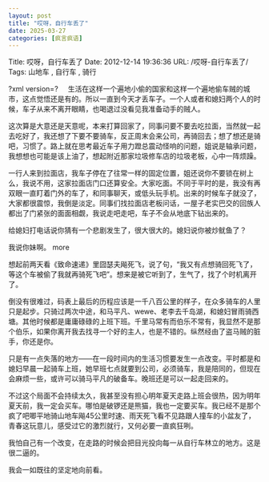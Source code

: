 ```yaml
---
layout: post
title: "哎呀，自行车丢了"
date: 2025-03-27
categories: [疯言疯语]
---
```


Title: 哎呀，自行车丢了
Date: 2012-12-14 19:36:36
URL: /哎呀-自行车丢了/
Tags: 山地车 , 自行车 , 骑行

?xml version=?     生活在这样一个遍地小偷的国家和这样一个遍地偷车贼的城市，这点觉悟还是有的。所以一直到今天才丢车子。一个人或者和媳妇两个人的时候，车子从来不离开眼睛，也喝退过没看见我准备动手的贼人。

这次算是大意还是天意呢，本来打算回家了，同事问要不要去吃拉面，当然就一起去吃好了，我还想了下要不要骑车，反正周末会来公司，再骑回去；想了想还是骑吧，习惯了。路上就在思考最近车子用力蹬总震动怪响的问题，姐说是轴承问题，我想想也可能是该上油了，想起附近那家垃圾修车店的垃圾老板，心中一阵烦躁。

一行人来到拉面店，我车子停在了往常一样的固定位置，姐还说你不要锁在树上么，我说不用，这家拉面店门口还算安全。大家吃面。不同于平时的是，我没有再双眼一直盯着门外的车了，和同事聊天，或低头玩手机。出来的时候车子就没了，大家都很震惊，我倒是淡定。同事们找拉面店老板问话，一屋子老实巴交的回族人都出了门紧张的面面相觑，我说走吧走吧，车子不会从地底下钻出来的。

给媳妇打电话说你猜有一个悲剧发生了，很大很大的。媳妇说你被炒鱿鱼了？

我说你妹啊。
more

想起前两天看《致命速递》里囧瑟夫飚死飞，说了句，“我又有点想骑回死飞了，等这个车被偷了我就再骑死飞吧”。想来是被它听到了，生气了，找了个时机离开了。

倒没有很难过，码表上最后的历程应该是一千八百公里的样子，在众多骑车的人里只是起步。只骑过两次中途，和马平凡、wewe、老李去千岛湖，和媳妇冒雨骑西塘。其他时候都是庸庸碌碌的上班下班。千里马常有而伯乐不常有，我显然不是那个伯乐，如果你离开我去找寻一个好的主人，也是不错的。纵然经由了盗马贼的脏手，你还是你。

只是有一点失落的地方——在一段时间内的生活习惯要发生一点改变。平时都是和媳妇早晨一起骑车上班，她早班七点就要到公司，必须骑车，我是陪同的，但现在会麻烦一些，或许可以骑马平凡的破备车。晚班还是可以一起走回来的。

不过这个局面不会持续太久，我甚至没有担心明年夏天走路上班会很热，因为明年夏天前，我一定会买车。哪怕是破锣还是熊猫，我也一定要买车。我已经不是那个疯了吧唧平地骑山地车飚45公里时速、雨天死飞看不见路跟人撞车的小盆友了，青春这玩意儿，感受过它的激烈就行，又何必要一直疯狂咧。

我怕自己有一个改变，在走路的时候会把目光投向每一从自行车林立的地方。这是很二逼的。

我会一如既往的坚定地向前看。